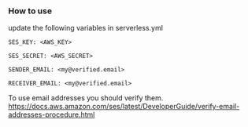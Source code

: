### How to use

update the following variables in serverless.yml

`SES_KEY: <AWS_KEY>`

`SES_SECRET: <AWS_SECRET>`

`SENDER_EMAIL: <my@verified.email>`

`RECEIVER_EMAIL: <my@verified.email>`

To use email addresses you should verify them.
https://docs.aws.amazon.com/ses/latest/DeveloperGuide/verify-email-addresses-procedure.html